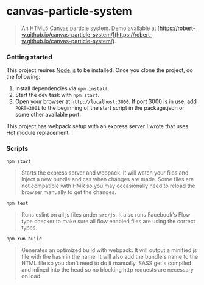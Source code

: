 # canvas-particle-system
> An HTML5 Canvas particle system. Demo available at [https://robert-w.github.io/canvas-particle-system/](https://robert-w.github.io/canvas-particle-system/).

### Getting started
This project reuires [Node.js](https://nodejs.org/en/) to be installed. Once you clone the project, do the following:

1. Install dependencies via `npm install`.
2. Start the dev task with `npm start`.
3. Open your browser at `http://localhost:3000`. If port 3000 is in use, add `PORT=3001` to the beginning of the start script in the package.json or some other available port.

This project has webpack setup with an express server I wrote that uses Hot module replacement.

### Scripts
`npm start`
> Starts the express server and webpack.  It will watch your files and inject a new bundle and css when changes are made. Some files are not compatible with HMR so you may occasionally need to reload the browser manually to get the changes.

`npm test`
> Runs eslint on all js files under `src/js`.  It also runs Facebook's Flow type checker to make sure all flow enabled files are using the correct types.

`npm run build`
> Generates an optimized build with webpack.  It will output a minified js file with the hash in the name. It will also add the bundle's name to the HTML file so you don't need to do it manually. SASS get's compiled and inlined into the head so no blocking http requests are necessary on load.
